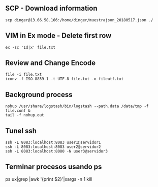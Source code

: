 
## SCP - Download information
``` shell
scp dinger@13.66.58.166:/home/dinger/muestrajson_20180517.json ./
```
## VIM in Ex mode - Delete first row
``` shell
ex -sc '1d|x' file.txt
```

## Review and Change Encode
``` shell
file -i file.txt
iconv -f ISO-8859-1 -t UTF-8 file.txt -o fileutf.txt
```
## Background process
``` shell
nohup /usr/share/logstash/bin/logstash --path.data /data/tmp -f file.conf &
tail -f nohup.out
```

## Tunel ssh
``` shell
ssh -L 8083:localhost:8083 user1@servidor1			
ssh -L 8083:localhost:8083 user2@servidor2			
ssh -L 8083:localhost:8080 -N user3@servidor3
```


## Terminar procesos usando ps
ps ux|grep <process name>|awk '{print $2}'|xargs -n 1 kill
